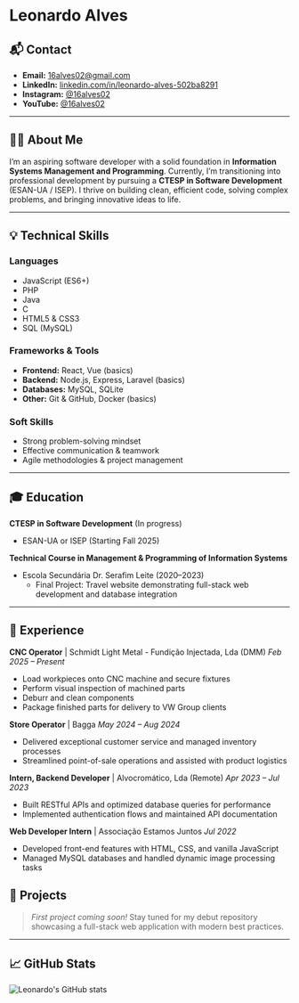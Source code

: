 # Leonardo Alves

## 📬 Contact
- **Email:** [16alves02@gmail.com](mailto:16alves02@gmail.com)
- **LinkedIn:** [linkedin.com/in/leonardo-alves-502ba8291](https://www.linkedin.com/in/leonardo-alves-502ba8291/)
- **Instagram:** [@16alves02](https://www.instagram.com/16alves02/)
- **YouTube:** [@16alves02](https://youtube.com/@16alves02)

---

## 👨‍💻 About Me
I’m an aspiring software developer with a solid foundation in **Information Systems Management and Programming**. Currently, I’m transitioning into professional development by pursuing a **CTESP in Software Development** (ESAN-UA / ISEP). I thrive on building clean, efficient code, solving complex problems, and bringing innovative ideas to life.

---

## 💡 Technical Skills

### Languages
- JavaScript (ES6+)
- PHP
- Java
- C
- HTML5 & CSS3
- SQL (MySQL)

### Frameworks & Tools
- **Frontend:** React, Vue (basics)
- **Backend:** Node.js, Express, Laravel (basics)
- **Databases:** MySQL, SQLite
- **Other:** Git & GitHub, Docker (basics)

### Soft Skills
- Strong problem-solving mindset
- Effective communication & teamwork
- Agile methodologies & project management

---

## 🎓 Education

**CTESP in Software Development** (In progress)
- ESAN-UA or ISEP (Starting Fall 2025)

**Technical Course in Management & Programming of Information Systems**
- Escola Secundária Dr. Serafim Leite (2020–2023)
  - Final Project: Travel website demonstrating full-stack web development and database integration

---

## 💼 Experience

**CNC Operator** | Schmidt Light Metal - Fundição Injectada, Lda (DMM)
*Feb 2025 – Present*
- Load workpieces onto CNC machine and secure fixtures
- Perform visual inspection of machined parts
- Deburr and clean components
- Package finished parts for delivery to VW Group clients

**Store Operator** | Bagga
*May 2024 – Aug 2024*
- Delivered exceptional customer service and managed inventory processes
- Streamlined point-of-sale operations and assisted with product logistics

**Intern, Backend Developer** | Alvocromático, Lda (Remote)
*Apr 2023 – Jul 2023*
- Built RESTful APIs and optimized database queries for performance
- Implemented authentication flows and maintained API documentation

**Web Developer Intern** | Associação Estamos Juntos
*Jul 2022*
- Developed front-end features with HTML, CSS, and vanilla JavaScript
- Managed MySQL databases and handled dynamic image processing tasks

## 🚀 Projects

> *First project coming soon!* Stay tuned for my debut repository showcasing a full-stack web application with modern best practices.

---

## 📈 GitHub Stats

![Leonardo's GitHub stats](https://github-readme-stats.vercel.app/api?username=16alves02&show_icons=true&theme=github_dark)

```
